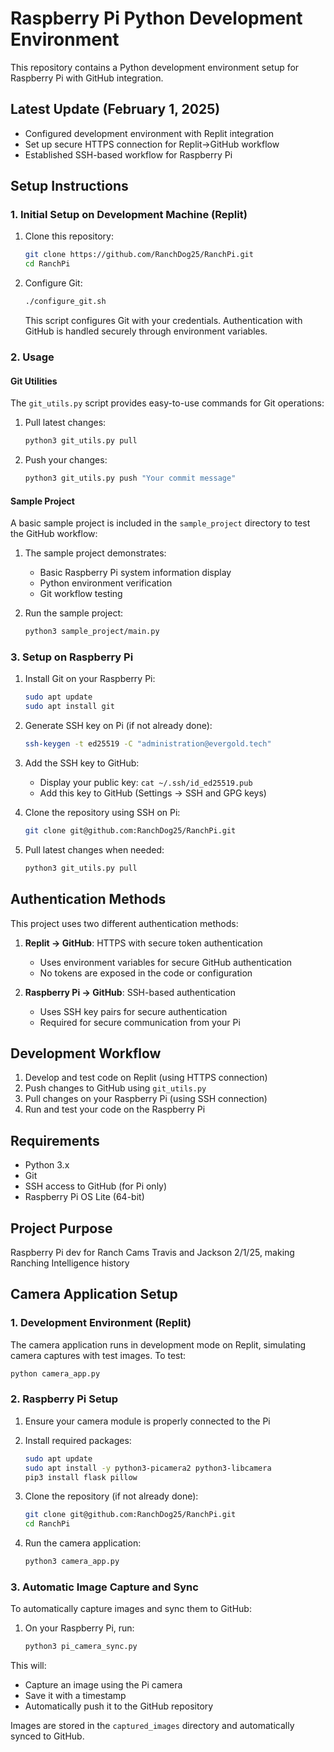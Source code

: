 # Raspberry Pi Python Development Environment

This repository contains a Python development environment setup for Raspberry Pi with GitHub integration.

## Latest Update (February 1, 2025)
- Configured development environment with Replit integration
- Set up secure HTTPS connection for Replit→GitHub workflow
- Established SSH-based workflow for Raspberry Pi

## Setup Instructions

### 1. Initial Setup on Development Machine (Replit)

1. Clone this repository:
   ```bash
   git clone https://github.com/RanchDog25/RanchPi.git
   cd RanchPi
   ```

2. Configure Git:
   ```bash
   ./configure_git.sh
   ```
   This script configures Git with your credentials. Authentication with GitHub is handled securely through environment variables.

### 2. Usage

#### Git Utilities

The `git_utils.py` script provides easy-to-use commands for Git operations:

1. Pull latest changes:
   ```bash
   python3 git_utils.py pull
   ```

2. Push your changes:
   ```bash
   python3 git_utils.py push "Your commit message"
   ```

#### Sample Project

A basic sample project is included in the `sample_project` directory to test the GitHub workflow:

1. The sample project demonstrates:
   - Basic Raspberry Pi system information display
   - Python environment verification
   - Git workflow testing

2. Run the sample project:
   ```bash
   python3 sample_project/main.py
   ```

### 3. Setup on Raspberry Pi

1. Install Git on your Raspberry Pi:
   ```bash
   sudo apt update
   sudo apt install git
   ```

2. Generate SSH key on Pi (if not already done):
   ```bash
   ssh-keygen -t ed25519 -C "administration@evergold.tech"
   ```

3. Add the SSH key to GitHub:
   - Display your public key: `cat ~/.ssh/id_ed25519.pub`
   - Add this key to GitHub (Settings → SSH and GPG keys)

4. Clone the repository using SSH on Pi:
   ```bash
   git clone git@github.com:RanchDog25/RanchPi.git
   ```

5. Pull latest changes when needed:
   ```bash
   python3 git_utils.py pull
   ```

## Authentication Methods

This project uses two different authentication methods:

1. **Replit → GitHub**: HTTPS with secure token authentication
   - Uses environment variables for secure GitHub authentication
   - No tokens are exposed in the code or configuration

2. **Raspberry Pi → GitHub**: SSH-based authentication
   - Uses SSH key pairs for secure authentication
   - Required for secure communication from your Pi

## Development Workflow

1. Develop and test code on Replit (using HTTPS connection)
2. Push changes to GitHub using `git_utils.py`
3. Pull changes on your Raspberry Pi (using SSH connection)
4. Run and test your code on the Raspberry Pi

## Requirements

- Python 3.x
- Git
- SSH access to GitHub (for Pi only)
- Raspberry Pi OS Lite (64-bit)

## Project Purpose
Raspberry Pi dev for Ranch Cams
Travis and Jackson 2/1/25, making Ranching Intelligence history

## Camera Application Setup

### 1. Development Environment (Replit)
The camera application runs in development mode on Replit, simulating camera captures with test images. To test:

```bash
python camera_app.py
```

### 2. Raspberry Pi Setup

1. Ensure your camera module is properly connected to the Pi

2. Install required packages:
   ```bash
   sudo apt update
   sudo apt install -y python3-picamera2 python3-libcamera
   pip3 install flask pillow
   ```

3. Clone the repository (if not already done):
   ```bash
   git clone git@github.com:RanchDog25/RanchPi.git
   cd RanchPi
   ```

4. Run the camera application:
   ```bash
   python3 camera_app.py
   ```

### 3. Automatic Image Capture and Sync

To automatically capture images and sync them to GitHub:

1. On your Raspberry Pi, run:
   ```bash
   python3 pi_camera_sync.py
   ```

This will:
- Capture an image using the Pi camera
- Save it with a timestamp
- Automatically push it to the GitHub repository

Images are stored in the `captured_images` directory and automatically synced to GitHub.